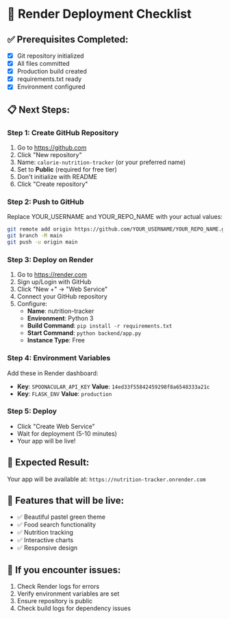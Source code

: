 # 🚀 Render Deployment Checklist

## ✅ Prerequisites Completed:
- [x] Git repository initialized
- [x] All files committed
- [x] Production build created
- [x] requirements.txt ready
- [x] Environment configured

## 📋 Next Steps:

### Step 1: Create GitHub Repository
1. Go to https://github.com
2. Click "New repository"
3. Name: `calorie-nutrition-tracker` (or your preferred name)
4. Set to **Public** (required for free tier)
5. Don't initialize with README
6. Click "Create repository"

### Step 2: Push to GitHub
Replace YOUR_USERNAME and YOUR_REPO_NAME with your actual values:
```bash
git remote add origin https://github.com/YOUR_USERNAME/YOUR_REPO_NAME.git
git branch -M main
git push -u origin main
```

### Step 3: Deploy on Render
1. Go to https://render.com
2. Sign up/Login with GitHub
3. Click "New +" → "Web Service"
4. Connect your GitHub repository
5. Configure:
   - **Name**: nutrition-tracker
   - **Environment**: Python 3
   - **Build Command**: `pip install -r requirements.txt`
   - **Start Command**: `python backend/app.py`
   - **Instance Type**: Free

### Step 4: Environment Variables
Add these in Render dashboard:
- **Key**: `SPOONACULAR_API_KEY` **Value**: `14ed33f55842459298f8a6548333a21c`
- **Key**: `FLASK_ENV` **Value**: `production`

### Step 5: Deploy
- Click "Create Web Service"
- Wait for deployment (5-10 minutes)
- Your app will be live!

## 🎉 Expected Result:
Your app will be available at: `https://nutrition-tracker.onrender.com`

## 🌟 Features that will be live:
- ✅ Beautiful pastel green theme
- ✅ Food search functionality
- ✅ Nutrition tracking
- ✅ Interactive charts
- ✅ Responsive design

## 🔧 If you encounter issues:
1. Check Render logs for errors
2. Verify environment variables are set
3. Ensure repository is public
4. Check build logs for dependency issues